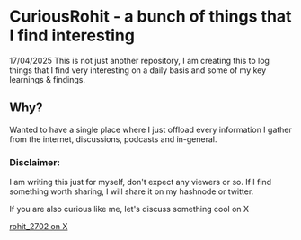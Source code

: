 # CuriousRohit - a bunch of things that I find interesting

17/04/2025
This is not just another repository, I am creating this to log things that I find very interesting on a daily basis and some of my key learnings & findings.

## Why?
Wanted to have a single place where I just offload every information I gather from the internet, discussions, podcasts and in-general.

### Disclaimer:
I am writing this just for myself, don't expect any viewers or so. If I find something worth sharing, I will share it on my hashnode or twitter.

If you are also curious like me, let's discuss something cool on X

[rohit_2702 on X](https://x.com/rohit_2702)
